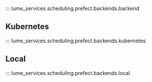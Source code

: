 
::: lume_services.scheduling.prefect.backends.backend

## Kubernetes

::: lume_services.scheduling.prefect.backends.kubernetes


## Local

::: lume_services.scheduling.prefect.backends.local